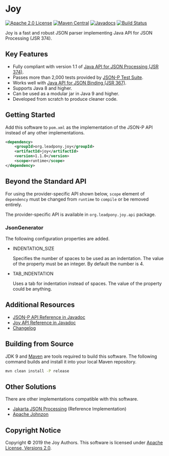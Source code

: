# Joy

[![Apache 2.0 License](https://img.shields.io/:license-Apache%202.0-blue.svg)](https://www.apache.org/licenses/LICENSE-2.0)
[![Maven Central](https://img.shields.io/maven-central/v/org.leadpony.joy/joy.svg?label=Maven%20Central)](https://search.maven.org/search?q=g:%22org.leadpony.joy%22%20AND%20a:%22joy%22)
[![Javadocs](https://www.javadoc.io/badge/jakarta.json/jakarta.json-api.svg)](https://www.javadoc.io/doc/jakarta.json/jakarta.json-api)
[![Build Status](https://travis-ci.org/leadpony/joy.svg?branch=master)](https://travis-ci.org/leadpony/joy)

Joy is a fast and robust JSON parser implementing Java API for JSON Processing (JSR 374).

## Key Features

* Fully compliant with version 1.1 of [Java API for JSON Processing (JSR 374)].
* Passes more than 2,000 tests provided by [JSON-P Test Suite].
* Works well with [Java API for JSON Binding (JSR 367)].
* Supports Java 8 and higher.
* Can be used as a modular jar in Java 9 and higher.
* Developed from scratch to produce cleaner code.

## Getting Started

Add this software to `pom.xml` as the implementation of the JSON-P API instead of any other implementations.

```xml
<dependency>
    <groupId>org.leadpony.joy</groupId>
    <artifactId>joy</artifactId>
    <version>1.1.0</version>
    <scope>runtime</scope>
</dependency>
```
## Beyond the Standard API

For using the provider-specific API shown below, `scope` element of `dependency` must be changed from `runtime` to `compile` or be removed entirely.

The provider-specific API is available in `org.leadpony.joy.api` package.

### JsonGenerator

The following configuration properties are added.

* INDENTATION_SIZE

  Specifies the number of spaces to be used as an
  indentation. The value of the property must be an integer. By default the
  number is 4.

* TAB_INDENTATION

  Uses a tab for indentation instead of spaces. The
  value of the property could be anything.

## Additional Resources
* [JSON-P API Reference in Javadoc]
* [Joy API Reference in Javadoc]
* [Changelog]

## Building from Source

JDK 9 and [Maven] are tools required to build this software. The following command builds and install it into your local Maven repository.

```bash
mvn clean install -P release
```

## Other Solutions

There are other implementations compatible with this software.

* [Jakarta JSON Processing] (Reference Implementation)
* [Apache Johnzon]

## Copyright Notice
Copyright &copy; 2019 the Joy Authors. This software is licensed under [Apache License, Versions 2.0][Apache 2.0 License].

[Apache 2.0 License]: https://www.apache.org/licenses/LICENSE-2.0
[Java API for JSON Processing (JSR 374)]: https://eclipse-ee4j.github.io/jsonp/
[Java API for JSON Binding (JSR 367)]: http://json-b.net/
[JSON-P Test Suite]: https://github.com/leadpony/jsonp-test-suite
[JSON-P API Reference in Javadoc]: https://www.javadoc.io/doc/jakarta.json/jakarta.json-api/1.1.5
[Joy API Reference in Javadoc]: https://javadoc.io/doc/org.leadpony.joy/joy
[Changelog]: CHANGELOG.md
[Maven]: https://maven.apache.org/
[Jakarta JSON Processing]: https://eclipse-ee4j.github.io/jsonp/
[Apache Johnzon]: https://johnzon.apache.org/
